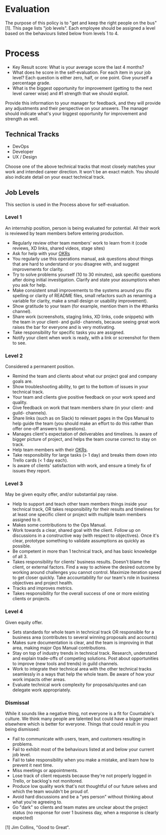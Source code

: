 
# Evaluation

The purpose of this policy is to "get and keep the right people on the bus" [1]. This page lists "job levels". Each employee should be assigned a level based on the behaviours listed below from levels 1 to 4.

# Process
  * Key Result score: What is your average score the last 4 months?
  * What does he score in the self-evaluation. For each item in your job level? Each question is either zero, half, or one point. Give yourself a percentage grade.
  * What is the biggest opportunity for improvement (getting to the next level career wise) and #1 strength that we should exploit.
  
Provide this information to your manager for feedback, and they will provide any adjustments and their perspective on your answers. The manager should indicate what's your biggest opportunity for improvement and strength as well.

## Technical Tracks
  * DevOps
  * Developer
  * UX / Design

Choose one of the above technical tracks that most closely matches your work and intended career direction. It won't be an exact match. You should also indicate detail on your exact technical track.

## Job Levels

This section is used in the Process above for self-evaluation.

### Level 1
An internship position, person is being evaluated for potential. All their work is reviewed by team members before entering production.

   * Regularly review other team members' work to learn from it (code reviews, XD links, shared videos, stage sites)
   * Ask for help with your [OKRs](../../OKRS.md)
   * You regularly use this operations manual, ask questions about things that are hard to understand or you disagree with, and suggest improvements for clarity.
   * Try to solve problems yourself (10 to 30 minutes), ask specific questions after doing initial investigation. Clarify and state your assumptions when you ask for help.
   * Make consistent small improvements to the systems around you (fix spelling or clarity of README files, small refactors such as renaming a variable for clarity, make a small design or usability improvement).
   * Show gratitude to your team (for example, mention them in the #thanks channel).
   * Share work (screenshots, staging links, XD links, code snippets) with the team in your client-<name> and guild-<name> channels, because seeing great work raises the bar for everyone and is very motivating.
   * Take responsibility for specific tasks you are assigned.
   * Notify your client when work is ready, with a link or screenshot for them to see.

### Level 2
Considered a permanent position.

   * Remind the team and clients about what our project goal and company goals are.
   * Show troubleshooting ability, to get to the bottom of issues in your technical track.
   * Your team and clients give positive feedback on your work speed and quality.
   * Give feedback on work that team members share (in your client-<name> and guild-<name> channels).
   * Share links (such as on Slack) to relevant pages in the Ops Manual to help guide the team (you should make an effort to do this rather than offer one-off answers to questions).
   * Manages client's expectation of deliverables and timelines. Is aware of bigger picture of project, and helps the team course correct to stay on track.
   * Help team members with their [OKRs](../../OKRS.md).
   * Take responsibility for large tasks (> 1 day) and breaks them down into Trello cards (< 1 day each).
   * Is aware of clients' satisfaction with work, and ensure a timely fix of issues they report.


### Level 3
May be given equity offer, and/or substantial pay raise.

   * Help to support and teach other team members things inside your technical track, OR takes responsibility for their results and timelines for at least one specific client or project with multiple team members assigned to it.
   * Makes some contributions to the Ops Manual.
   * Work towards a clear, shared goal with the client. Follow up on discussions in a constructive way (with respect to objectives). Once it's clear, prototype something to validate assumptions as quickly as possible.
   * Be competent in more than 1 technical track, and has basic knowledge of all 3.
   * Takes responsibility for clients' business results. Doesn't blame the client, or external factors. Find a way to achieve the desired outcome by working around challenges you cannot control. Maximize iteration speed to get closer quickly. Take accountability for our team's role in business objectives and project health.
   * Tracks and improves metrics.
   * Takes responsibility for the overall success of one or more existing clients or projects.

### Level 4
Given equity offer.

   * Sets standards for whole team in technical track OR responsible for a business area (contributes to several winning proposals and accounts)
   * Makes sure documentation is clear, and the team is improving in that area, making major Ops Manual contributions.
   * Stay on top of industry trends in technical track. Research, understand and explain trade-offs of competing solutions. Post about opportunities to improve (new tools and trends) in guild channels.
   * Work to integrate their technical area with the other technical tracks seamlessly in a ways that help the whole team. Be aware of how your work impacts other areas.
   * Evaluate technical work complexity for proposals/quotes and can delegate work appropriately.

### Dismissal

While it sounds like a negative thing, not everyone is a fit for Countable's culture. We think many people are talented but could have a bigger impact elsewhere which is better for everyone. Things that could result in you being dismissed:
   * Fail to communicate with users, team, and customers resulting in problems.
   * Fail to exhibit most of the behaviours listed at and below your current job level.
   * Fail to take responsibility when you make a mistake, and learn how to prevent it next time.
   * Miss meetings or appointments.
   * Lose track of client requests because they're not properly logged in Trello, or backlog's not monitored.
   * Produce low quality work that's not thoughtful of our future selves and which the team wouldn't be proud of.
   * Avoid hard discussions and be a "yes person" without thinking about what you're agreeing to.
   * Go "dark" so clients and team mates are unclear about the project status (no response for over 1 business day, when a response is clearly expected)
   
 
[1] Jim Collins, "Good to Great".
